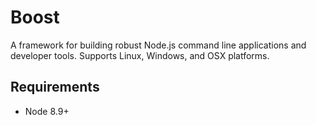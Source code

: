 # Boost

A framework for building robust Node.js command line applications and developer tools. Supports
Linux, Windows, and OSX platforms.

## Requirements

- Node 8.9+
